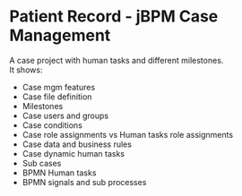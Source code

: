 # Patient Record - jBPM Case Management


A case project with human tasks and different milestones. <br>It shows:
 - Case mgm features
 - Case file definition
 - Milestones
 - Case users and groups
 - Case conditions
 - Case role assignments vs Human tasks role assignments
 - Case data and business rules
 - Case dynamic human tasks
 - Sub cases
 - BPMN Human tasks
 - BPMN signals and sub processes

